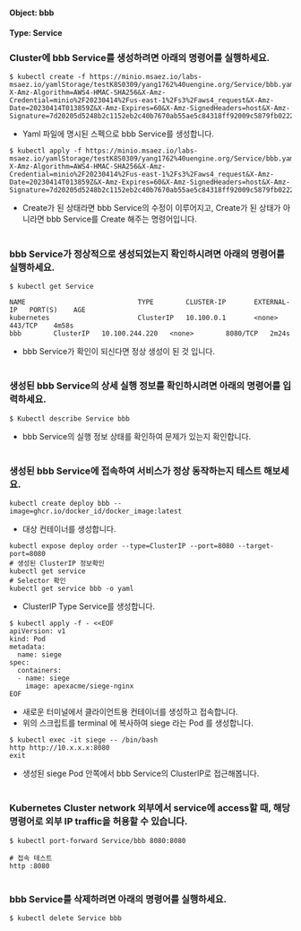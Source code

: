
#### Object: bbb
#### Type: Service

### Cluster에 bbb Service를 생성하려면 아래의 명령어를 실행하세요.

```
$ kubectl create -f https://minio.msaez.io/labs-msaez.io/yamlStorage/testK8S0309/yang1762%40uengine.org/Service/bbb.yaml?X-Amz-Algorithm=AWS4-HMAC-SHA256&X-Amz-Credential=minio%2F20230414%2Fus-east-1%2Fs3%2Faws4_request&X-Amz-Date=20230414T013859Z&X-Amz-Expires=60&X-Amz-SignedHeaders=host&X-Amz-Signature=7d20205d5248b2c1152eb2c40b7670ab55ae5c84318ff92009c5879fb0222932
```
- Yaml 파일에 명시된 스펙으로 bbb Service를 생성합니다.  

```
$ kubectl apply -f https://minio.msaez.io/labs-msaez.io/yamlStorage/testK8S0309/yang1762%40uengine.org/Service/bbb.yaml?X-Amz-Algorithm=AWS4-HMAC-SHA256&X-Amz-Credential=minio%2F20230414%2Fus-east-1%2Fs3%2Faws4_request&X-Amz-Date=20230414T013859Z&X-Amz-Expires=60&X-Amz-SignedHeaders=host&X-Amz-Signature=7d20205d5248b2c1152eb2c40b7670ab55ae5c84318ff92009c5879fb0222932
```
- Create가 된 상태라면 bbb Service의 수정이 이루어지고, Create가 된 상태가 아니라면 bbb Service를 Create 해주는 명령어입니다.
#

### bbb Service가 정상적으로 생성되었는지 확인하시려면 아래의 명령어를 실행하세요.

```
$ kubectl get Service

NAME                            TYPE        CLUSTER-IP       EXTERNAL-IP   PORT(S)    AGE
kubernetes                      ClusterIP   10.100.0.1       <none>        443/TCP    4m58s
bbb        ClusterIP   10.100.244.220   <none>        8080/TCP   2m24s

```
- bbb Service가 확인이 되신다면 정상 생성이 된 것 입니다.
#

### 생성된 bbb Service의 상세 실행 정보를 확인하시려면 아래의 명령어를 입력하세요.

```
$ Kubectl describe Service bbb
```
- bbb Service의 실행 정보 상태를 확인하여 문제가 있는지 확인합니다.
#

### 생성된 bbb Service에 접속하여 서비스가 정상 동작하는지 테스트 해보세요.

```
kubectl create deploy bbb --image=ghcr.io/docker_id/docker_image:latest
```
- 대상 컨테이너를 생성합니다.  

```
kubectl expose deploy order --type=ClusterIP --port=8080 --target-port=8080
# 생성된 ClusterIP 정보확인
kubectl get service 
# Selector 확인
kubectl get service bbb -o yaml
```
- ClusterIP Type Service를 생성합니다.

```
$ kubectl apply -f - <<EOF
apiVersion: v1
kind: Pod
metadata:
  name: siege
spec:
  containers:
  - name: siege
    image: apexacme/siege-nginx
EOF
```
- 새로운 터미널에서 클라이언트용 컨테이너를 생성하고 접속합니다.
- 위의 스크립트를 terminal 에 복사하여 siege 라는 Pod 를 생성합니다.  

```
$ kubectl exec -it siege -- /bin/bash
http http://10.x.x.x:8080
exit
```
- 생성된 siege Pod 안쪽에서 bbb Service의 ClusterIP로 접근해봅니다.
#

### Kubernetes Cluster network 외부에서 service에 access할 때, 해당 명령어로 외부 IP traffic을 허용할 수 있습니다.

```
$ kubectl port-forward Service/bbb 8080:8080

# 접속 테스트
http :8080
```
#

### bbb Service를 삭제하려면 아래의 명령어를 실행하세요.

```
$ kubectl delete Service bbb
```
#

